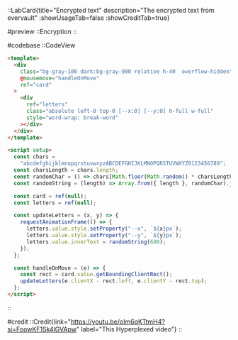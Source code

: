 ::LabCard{title="Encrypted text" description="The encrypted text from evervault" :showUsageTab=false :showCreditTab=true}

#preview
::Encryption
::

#codebase
::CodeView

```html
<template>
  <div
    class="bg-gray-100 dark:bg-gray-900 relative h-40  overflow-hidden"
    @mousemove="handleOnMove"
    ref="card"
  >
    <div
      ref="letters"
      class="absolute left-0 top-0 [--x:0] [--y:0] h-full w-full"
      style="word-wrap: break-word"
    ></div>
  </div>
</template>

<script setup>
  const chars =
    "abcdefghijklmnopqrstuvwxyzABCDEFGHIJKLMNOPQRSTUVWXYZ0123456789";
  const charsLength = chars.length;
  const randomChar = () => chars[Math.floor(Math.random() * charsLength)];
  const randomString = (length) => Array.from({ length }, randomChar).join("");

  const card = ref(null);
  const letters = ref(null);

  const updateLetters = (x, y) => {
    requestAnimationFrame(() => {
      letters.value.style.setProperty("--x", `${x}px`);
      letters.value.style.setProperty("--y", `${y}px`);
      letters.value.innerText = randomString(600);
    });
  };

  const handleOnMove = (e) => {
    const rect = card.value.getBoundingClientRect();
    updateLetters(e.clientX - rect.left, e.clientY - rect.top);
  };
</script>
```

::

#credit
::Credit{link="https://youtu.be/oIm6qKTtmH4?si=FoowKF1Sk4lGVApw" label="This Hyperplexed video"}
::
